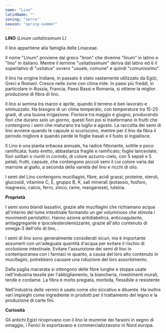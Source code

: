 ```yaml
---
name: "Lino"
latinName: ""
zoning: "serra"
season: "spring-summer"
---
```


**LINO** (*Linum usitatissimum* L)

Il lino appartiene alla famiglia delle Linaceae.

Il nome "Linum" proviene dal greco "lìnon" che divenne "linum" in
latino e "lino" in italiano. Mentre il termine "usitatissimum" deriva
dal latino ed è il superlativo di "usitatus" ovvero "usuale, comune" e
quindi "comunissimo".

Il lino ha origine Indiane, in passato è stato vastamente utilizzato da
Egizi, Greci e Romani. Cresce nelle zone con clima mite. In paesi più
freddi, in particolare in Russia, Francia, Paesi Bassi e Romania, si
ottiene la miglior produzione di fibra di lino.

Il lino si semina tra marzo e aprile, quando il terreno è ben lavorato e
sminuzzato. Ha bisogno di un clima temperato, con temperature tra 15-25
gradi, di una buona irrigazione. Fiorisce tra maggio e giugno,
producendo fiori che durano solo un giorno, questi fiori poi si
trasformano in frutti che contengono i semi che maturano tra luglio e
agosto. La raccolta dei semi di lino avviene quando le capsule si
scuriscono, mentre per il lino da fibra il periodo migliore è quando
perde le foglie basali e il fusto si ingiallisce.

Il Lino è una pianta erbacea annuale, ha radice fittonante, sottile e
poco ramificata; fusto eretto, abbastanza fragile e ramificato; foglie
lanceolate; fiori solitari o riuniti in corimbi, di colore
azzurro-cielo, con 5 sepali e 5 petali; frutti, capsule, che contengono
piccoli semi il cui colore varia dal marrone al giallo, a seconda della
varietà del lino e ricchi di olio.

I semi del Lino contengono mucillagini, fibre, acidi grassi, proteine,
steroli, glucosidi, vitamine C, E, gruppo B, K, sali minerali (potassio,
fosforo, magnesio, calcio, ferro, zinco, rame, manganese), luteina.

**Proprietà**

I semi sono blandi lassativi, grazie alle mucillagini che richiamano
acqua all'interno del lume intestinale formando un gel voluminoso che
stimola i movimenti peristaltici. Hanno azione antidiabetica,
anticoagulante, antiaggregante e ipocolesterolemizzante, grazie all'alto
contenuto di omega-3 dell'olio di lino, .

I semi di lino sono generalmente considerati sicuri, ma è importante
assumerli con un\'adeguata quantità d'acqua per evitare il rischio di
occlusione intestinale. Evitare l'assunzione dei semi di lino in
contemporanea con i farmaci in quanto, a causa del loro alto contenuto
in mucillagini, potrebbero causare una riduzione del loro
assorbimento.

Dalla paglia macerata si ottengono delle fibre lunghe e stoppa usate
nell'industria tessile per l'abbigliamento, la biancheria, rivestimenti
murali, tende e cordame. La fibra è molto pregiata, morbida, flessibile
e resistente

Nell\'industria delle vernici è usato come olio siccativo e diluente. Ha
inoltre vari impieghi come ingrediente in prodotti per il trattamento
del legno e la produzione di carte fini.

**Curiosità**

Gli antichi Egizi ricoprivano con il lino le mummie dei faraoni in segno
di omaggio, i Fenici lo esportavano e commercializzavano in Nord europa.
